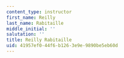 ```yaml
---
content_type: instructor
first_name: Reilly
last_name: Rabitaille
middle_initial: ''
salutation: ''
title: Reilly Rabitaille
uid: 41957ef0-44f6-b126-3e9e-9890be5eb60d
---
```

